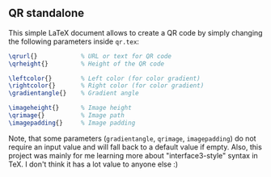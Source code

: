 ## QR standalone

This simple LaTeX document allows to create a QR code by simply changing the following parameters inside `qr.tex`:
```tex
\qrurl{}            % URL or text for QR code
\qrheight{}         % Height of the QR code

\leftcolor{}        % Left color (for color gradient)
\rightcolor{}       % Right color (for color gradient)
\gradientangle{}    % Gradient angle

\imageheight{}      % Image height
\qrimage{}          % Image path
\imagepadding{}     % Image padding
```
Note, that some parameters (`gradientangle`, `qrimage`, `imagepadding`) do not require an input value and will fall 
back to a default value if empty. Also, this project was mainly for me learning more about "interface3-style"
syntax in TeX. I don't think it has a lot value to anyone else :)
